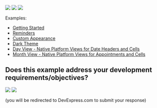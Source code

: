 <!-- default badges list -->
![](https://img.shields.io/endpoint?url=https://codecentral.devexpress.com/api/v1/VersionRange/321667647/22.1.2%2B)
[![](https://img.shields.io/badge/📖_How_to_use_DevExpress_Examples-e9f6fc?style=flat-square)](https://docs.devexpress.com/GeneralInformation/403183)
[![](https://img.shields.io/badge/💬_Leave_Feedback-feecdd?style=flat-square)](#does-this-example-address-your-development-requirementsobjectives)
<!-- default badges end -->
Examples:

- [Getting Started](./CS/Scheduler_GettingStarted)
- [Reminders](./CS/Reminders)
- [Custom Appearance](./CS/CustomAppearance)
- [Dark Theme](./CS/DarkTheme)
- [Day View - Native Platform Views for Date Headers and Cells](./CS/CustomDayViewProviders)  
- [Month View - Native Platform Views for Appointments and Cells](./CS/CustomMonthViewProviders) 
<!-- feedback -->
## Does this example address your development requirements/objectives?

[<img src="https://www.devexpress.com/support/examples/i/yes-button.svg"/>](https://www.devexpress.com/support/examples/survey.xml?utm_source=github&utm_campaign=xamarin-forms-scheduler-examples&~~~was_helpful=yes) [<img src="https://www.devexpress.com/support/examples/i/no-button.svg"/>](https://www.devexpress.com/support/examples/survey.xml?utm_source=github&utm_campaign=xamarin-forms-scheduler-examples&~~~was_helpful=no)

(you will be redirected to DevExpress.com to submit your response)
<!-- feedback end -->
